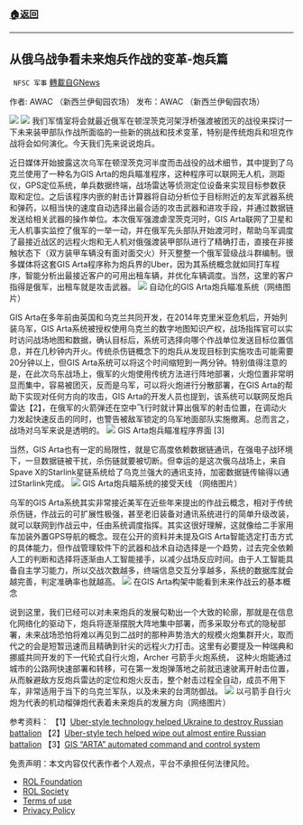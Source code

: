 ###  [:house:返回](README.md)
---


## 从俄乌战争看未来炮兵作战的变革-炮兵篇
` NFSC 军事` [轉載自GNews](https://gnews.org/zh-hans/2605158/)

作者: AWAC （新西兰伊甸园农场） 
发布：AWAC （新西兰伊甸园农场）
 
![](https://assets.gnews.org/wp-content/uploads/2022/05/6ff5fb9a-c689-4011-816e-650213276ece.jpg)
 ![](https://assets.gnews.org/wp-content/uploads/2022/05/封面_1653559258.jpg) 
我们军情室将会就最近俄军在顿涅茨克河架浮桥强渡被团灭的战役来探讨一下未来装甲部队作战所面临的一些新的挑战和技术变革，特别是传统炮兵和坦克作战将会如何演化。今天我们先来说说炮兵。
 
近日媒体开始披露这次乌军在顿涅茨克河半度而击战役的战术细节，其中提到了乌克兰使用了一种名为GIS Arta的炮兵瞄准程序，这种程序可以联网无人机，测距仪，GPS定位系统，单兵数据终端，战场雷达等侦测定位设备来实现目标参数获取和定位。之后该程序内嵌的射击计算器将自动分析位于目标附近的友军武器系统和弹药，以相当快的速度自动选择出最合适的攻击武器和进攻手段，并通过数据链发送给相关武器的操作单位。本次俄军强渡虐涅茨克河时，GIS Arta联网了卫星和无人机事实监控了俄军的一举一动，并在俄军先头部队开始渡河时，帮助乌军调度了最接近战区的远程火炮和无人机对俄强渡装甲部队进行了精确打击，直接在非接触状态下（双方装甲车辆没有面对面交火）歼灭整整一个俄军营级战斗群编制。很多媒体将这套GIS Arta程序称为炮兵界的Uber，因为其系统概念就如同打车程序，智能分析出最接近客户的可用出租车辆，并优化车辆调度。当然，这里的客户指得是俄军，出租车就是攻击武器。
 ![](https://assets.gnews.org/wp-content/uploads/2022/05/1-336_1653559336.png) 
自动化的GIS Arta炮兵瞄准系统（网络图片）
 
GIS Arta在多年前由英国和乌克兰共同开发，在2014年克里米亚危机后，开始列装乌军，GIS Arta系统被授权使用乌克兰的数字地图知识产权，战场指挥官可以实时访问战场地图和数据，确认目标后，系统可选择向哪个作战单位发送目标位置信息，并在几秒钟内开火。传统杀伤链概念下的炮兵从发现目标到实施攻击可能需要20分钟以上，但GIS Arta系统可以将这个时间缩短到一两分钟。特别值得注意的是，在此次乌东战场上，俄军的火炮使用传统方法进行阵地部署，火炮位置非常明显而集中，容易被团灭，反而是乌军，可以将火炮进行分散部署，在GIS Arta的帮助下实现对任何方向的攻击，GIS Arta的开发人员也提到，该系统可以联网反炮兵雷达【2】，在俄军的火箭弹还在空中飞行时就计算出俄军的射击位置，在调动火力发起快速反击的同时，也警告被敌军锁定的乌军地面部队实施撤离。总而言之，战场对乌军来说是透明的。
 ![](https://assets.gnews.org/wp-content/uploads/2022/05/22-8_1653559907.png) 
GIS Arta炮兵瞄准程序界面 [3]
 
当然，GIS Arta也有一定的局限性，就是它高度依赖数据链通讯，在强电子战环境下，一旦数据链被干扰，杀伤链就要被切断。但幸运的是这次俄乌战场上，来自Spave X的Starlink星链系统给了乌克兰强大的通讯支持，加密数据链传输得以通过Starlink完成。
 ![](https://assets.gnews.org/wp-content/uploads/2022/05/3333_1653560809.jpg) 
GIS Arta炮兵瞄系统的接受天线 （网络图片）
 
乌军的GIS Arta系统其实非常接近美军在近些年来提出的作战云概念，相对于传统杀伤链，作战云的可扩展性极强，甚至老旧装备对通讯系统进行的简单升级改装，就可以联网到作战云中，任由系统调度指挥。其实这很好理解，这就像给二手家用车加装外置GPS导航的概念。现在公开的资料并未提及GIS Arta智能选定打击方式的具体能力，但作战管理软件下的武器和战术自动选择是一个趋势，过去完全依赖人工的判断和选择将逐渐由人工智能接手，以减少战场反应时间。由于人工智能具备自主学习能力，所以交战次数越多，终端信息交互分享越多，系统的数据库就会越完善，判定准确率也就越高。
 ![](https://assets.gnews.org/wp-content/uploads/2022/05/4-73_1653561412.png) 
在GIS Arta构架中能看到未来作战云的基本概念
 
说到这里，我们已经可以对未来炮兵的发展勾勒出一个大致的轮廓，那就是在信息化网络化的驱动下，炮兵将逐渐摆脱大阵地集中部署，而多采取分布式的隐秘部署，未来战场恐怕将难以再见到二战时的那种声势浩大的规模火炮集群开火，取而代之的会是短暂迅速而且精确到针尖的远程火力打击。这里有必要提及一种瑞典和挪威共同开发的下一代轮式自行火炮，Archer 弓箭手火炮系统， 这种火炮能通过城市的公路网快速部署和转移，可在第一发炮弹落地之前就迅速驶离开射击位置，从而躲避敌方反炮兵雷达的定位和炮火反击，整个射击过程全自动，成员不用下车，非常适用于当下的乌克兰军队，以及未来的台湾防御战。
 ![](https://assets.gnews.org/wp-content/uploads/2022/05/5-85_1653561989-scaled.jpg) 
以弓箭手自行火炮为代表的机动榴弹炮代表着未来炮兵的发展方向（网络图片）
 
参考资料：
【1】[Uber-style technology helped Ukraine to destroy Russian battalion](https://www.thetimes.co.uk/article/uk-assisted-uber-style-technology-helped-ukraine-to-destroy-russian-battalion-5pxnh6m9p)
【2】[Uber-style tech helped wipe out almost entire Russian battalion](https://veteranweb.asn.au/news/uber-style-tech-helped-wipe-out-almost-entire-russian-battalion/)
【3】[GIS “ARTA” automated command and control system](https://gisarta.org/en/index.html)

免责声明：本文内容仅代表作者个人观点，平台不承担任何法律风险。
  
- [ROL Foundation](https://rolfoundation.org/)
- [ROL Society](https://rolsociety.org/)
- [Terms of use](https://gnews.org/terms-of-use-3/)
- [Privacy Policy](https://gnews.org/privacy-policy/)
